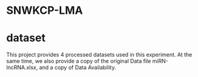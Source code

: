 # SNWKCP-LMA
# dataset
This project provides 4 processed datasets used in this experiment. At the same time, we also provide a copy of the original Data file miRN-lncRNA.xlsx, and a copy of Data Availability.
